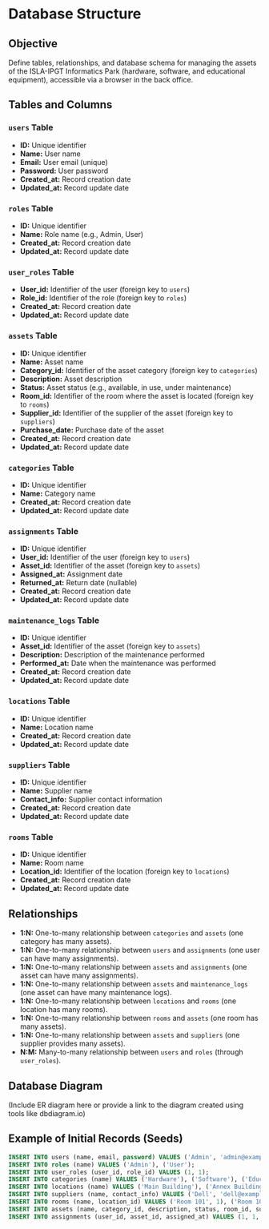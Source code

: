 # Database Structure

## Objective
Define tables, relationships, and database schema for managing the assets of the ISLA-IPGT Informatics Park (hardware, software, and educational equipment), accessible via a browser in the back office.

## Tables and Columns

### `users` Table
- **ID:** Unique identifier
- **Name:** User name
- **Email:** User email (unique)
- **Password:** User password
- **Created_at:** Record creation date
- **Updated_at:** Record update date

### `roles` Table
- **ID:** Unique identifier
- **Name:** Role name (e.g., Admin, User)
- **Created_at:** Record creation date
- **Updated_at:** Record update date

### `user_roles` Table
- **User_id:** Identifier of the user (foreign key to `users`)
- **Role_id:** Identifier of the role (foreign key to `roles`)
- **Created_at:** Record creation date
- **Updated_at:** Record update date

### `assets` Table
- **ID:** Unique identifier
- **Name:** Asset name
- **Category_id:** Identifier of the asset category (foreign key to `categories`)
- **Description:** Asset description
- **Status:** Asset status (e.g., available, in use, under maintenance)
- **Room_id:** Identifier of the room where the asset is located (foreign key to `rooms`)
- **Supplier_id:** Identifier of the supplier of the asset (foreign key to `suppliers`)
- **Purchase_date:** Purchase date of the asset
- **Created_at:** Record creation date
- **Updated_at:** Record update date

### `categories` Table
- **ID:** Unique identifier
- **Name:** Category name
- **Created_at:** Record creation date
- **Updated_at:** Record update date

### `assignments` Table
- **ID:** Unique identifier
- **User_id:** Identifier of the user (foreign key to `users`)
- **Asset_id:** Identifier of the asset (foreign key to `assets`)
- **Assigned_at:** Assignment date
- **Returned_at:** Return date (nullable)
- **Created_at:** Record creation date
- **Updated_at:** Record update date

### `maintenance_logs` Table
- **ID:** Unique identifier
- **Asset_id:** Identifier of the asset (foreign key to `assets`)
- **Description:** Description of the maintenance performed
- **Performed_at:** Date when the maintenance was performed
- **Created_at:** Record creation date
- **Updated_at:** Record update date

### `locations` Table
- **ID:** Unique identifier
- **Name:** Location name
- **Created_at:** Record creation date
- **Updated_at:** Record update date

### `suppliers` Table
- **ID:** Unique identifier
- **Name:** Supplier name
- **Contact_info:** Supplier contact information
- **Created_at:** Record creation date
- **Updated_at:** Record update date

### `rooms` Table
- **ID:** Unique identifier
- **Name:** Room name
- **Location_id:** Identifier of the location (foreign key to `locations`)
- **Created_at:** Record creation date
- **Updated_at:** Record update date

## Relationships
- **1:N:** One-to-many relationship between `categories` and `assets` (one category has many assets).
- **1:N:** One-to-many relationship between `users` and `assignments` (one user can have many assignments).
- **1:N:** One-to-many relationship between `assets` and `assignments` (one asset can have many assignments).
- **1:N:** One-to-many relationship between `assets` and `maintenance_logs` (one asset can have many maintenance logs).
- **1:N:** One-to-many relationship between `locations` and `rooms` (one location has many rooms).
- **1:N:** One-to-many relationship between `rooms` and `assets` (one room has many assets).
- **1:N:** One-to-many relationship between `assets` and `suppliers` (one supplier provides many assets).
- **N:M:** Many-to-many relationship between `users` and `roles` (through `user_roles`).

## Database Diagram
(Include ER diagram here or provide a link to the diagram created using tools like dbdiagram.io)

## Example of Initial Records (Seeds)
```sql
INSERT INTO users (name, email, password) VALUES ('Admin', 'admin@example.com', 'hashed_password');
INSERT INTO roles (name) VALUES ('Admin'), ('User');
INSERT INTO user_roles (user_id, role_id) VALUES (1, 1);
INSERT INTO categories (name) VALUES ('Hardware'), ('Software'), ('Educational Equipment');
INSERT INTO locations (name) VALUES ('Main Building'), ('Annex Building');
INSERT INTO suppliers (name, contact_info) VALUES ('Dell', 'dell@example.com'), ('Microsoft', 'microsoft@example.com');
INSERT INTO rooms (name, location_id) VALUES ('Room 101', 1), ('Room 102', 1), ('Room 201', 2);
INSERT INTO assets (name, category_id, description, status, room_id, supplier_id, purchase_date) VALUES ('Laptop', 1, 'Dell XPS 15', 'available', 1, 1, '2025-01-15'), ('Windows 10', 2, 'Operating System', 'available', 1, 2, '2025-01-15'), ('Projector', 3, 'Epson Projector', 'available', 2, 1, '2025-01-15');
INSERT INTO assignments (user_id, asset_id, assigned_at) VALUES (1, 1, '2025-03-12'), (1, 2, '2025-03-12'), (1, 3, '2025-03-12');
```